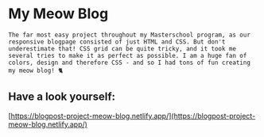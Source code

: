 # My Meow Blog

```
The far most easy project throughout my Masterschool program, as our responsive blogpage consisted of just HTML and CSS. But don't underestimate that! CSS grid can be quite tricky, and it took me several tries to make it as perfect as possible. I am a huge fan of colors, design and therefore CSS - and so I had tons of fun creating my meow blog! 🐈
```

## Have a look yourself:

[https://blogpost-project-meow-blog.netlify.app/](https://blogpost-project-meow-blog.netlify.app/)
